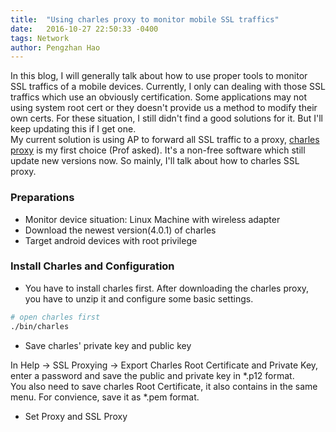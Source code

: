```yaml
---
title:  "Using charles proxy to monitor mobile SSL traffics"
date:   2016-10-27 22:50:33 -0400
tags: Network
author: Pengzhan Hao
---
```


In this blog, I will generally talk about how to use proper tools to monitor SSL traffics of a mobile devices. Currently, I only can dealing with those SSL traffics which use an obviously certification. Some applications may not using system root cert or they doesn't provide us a method to modify their own certs. For these situation, I still didn't find a good solutions for it. But I'll keep updating this if I get one.  
My current solution is using AP to forward all SSL traffic to a proxy, [charles proxy](https://www.charlesproxy.com/) is my first choice (Prof asked). It's a non-free software which still update new versions now. So mainly, I'll talk about how to charles SSL proxy.
<!--more-->

### Preparations
- Monitor device situation: Linux Machine with wireless adapter
- Download the newest version(4.0.1) of charles
- Target android devices with root privilege

### Install Charles and Configuration

- You have to install charles first. After downloading the charles proxy, you have to unzip it and configure some basic settings.

~~~~bash
# open charles first
./bin/charles  
~~~~
- Save charles' private key and public key

In Help -> SSL Proxying -> Export Charles Root Certificate and Private Key, enter a password and save the public and private key in \*.p12 format.  
You also need to save charles Root Certificate, it also contains in the same menu. For convience, save it as \*.pem format.

- Set Proxy and SSL Proxy
